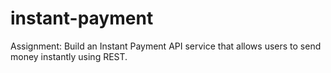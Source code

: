 # instant-payment
Assignment: Build an Instant Payment API service that allows users to send money instantly using REST.
